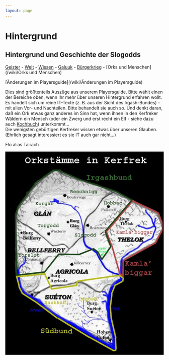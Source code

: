 ```yaml
---
layout: page
---
```


Hintergrund
===========

Hintergrund und Geschichte der Slogodds
---------------------------------------

[Geister](/wiki/Geister) - [Welt](/wiki/Welt) - [Wissen](/wiki/Wissen) - [Galuuk](/wiki/Galuuk) - [Bürgerkrieg](/wiki/Bürgerkrieg) - [Orks und Menschen](/wiki/Orks und Menschen)

[Änderungen im Playersguide](/wiki/Änderungen im Playersguide)

Dies sind größtenteils Auszüge aus unserem Playersguide. Bitte wählt einen der Bereiche oben, wenn Ihr mehr über unseren Hintergrund erfahren wollt.   
Es handelt sich um reine IT-Texte (z. B. aus der Sicht des Irgash-Bundes) - mit allen Vor- und Nachteilen. Bitte behandelt sie auch so. Und denkt daran, daß ein Ork etwas ganz anderes im Sinn hat, wenn ihnen in den Kerfreker Wäldern ein Mensch (oder ein Zwerg und erst recht ein Elf - siehe dazu auch [Kochbuch](/wiki/Kochbuch)) unterkommt...   
Die wenigsten gebürtigen Kerfreker wissen etwas über unseren Glauben. (Ehrlich gesagt interessiert es sie IT auch gar nicht...)  

Flo alias Tairach

![Orkstaemme in Kerfrek](/bilder/Orkstaemme_in_Kerfrek_2005a.jpg)